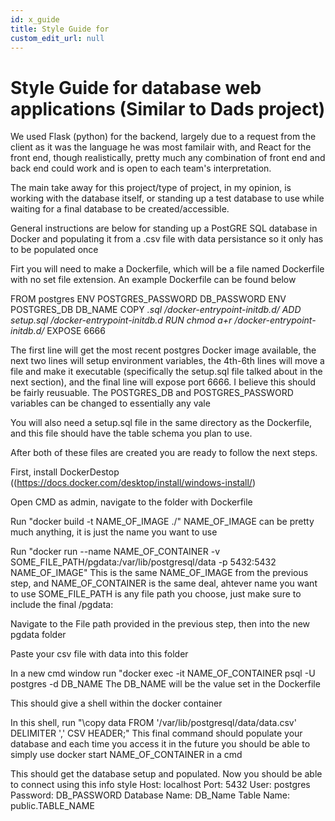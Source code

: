 ```yaml
---
id: x_guide
title: Style Guide for 
custom_edit_url: null
---
```


# Style Guide for database web applications (Similar to Dads project)

We used Flask (python) for the backend, largely due to a request from the client as it was the language he was most familair with, and React for the front end, though
realistically, pretty much any combination of front end and back end could work and is open to each team's interpretation. 

The main take away for this project/type of project, in my opinion, is working with the database itself, or standing up a test database to use while waiting 
for a final database to be created/accessible. 

General instructions are below for standing up a PostGRE SQL database in Docker and populating it from a .csv file with data persistance so it only has to be populated once

Firt you will need to make a Dockerfile, which will be a file named Dockerfile with no set file extension. An example Dockerfile can be found below

FROM postgres
ENV POSTGRES_PASSWORD DB_PASSWORD
ENV POSTGRES_DB DB_NAME
COPY *.sql /docker-entrypoint-initdb.d/
ADD setup.sql /docker-entrypoint-initdb.d
RUN chmod a+r /docker-entrypoint-initdb.d/*
EXPOSE 6666

The first line will get the most recent postgres Docker image available, the next two lines will setup environment variables, the 4th-6th lines will move a file
and make it executable (specifically the setup.sql file talked about in the next section), and the final line will expose port 6666. 
I believe this should be fairly reusuable. The POSTGRES_DB and POSTGRES_PASSWORD variables can be changed to essentially any vale

You will also need a setup.sql file in the same directory as the Dockerfile, and this file should have the table schema you plan to use.

After both of these files are created you are ready to follow the next steps.

First, install DockerDestop ((https://docs.docker.com/desktop/install/windows-install/)

Open CMD as admin, navigate to the folder with Dockerfile

Run "docker build -t NAME_OF_IMAGE ./" 
    NAME_OF_IMAGE can be pretty much anything, it is just the name you want to use

Run "docker run --name NAME_OF_CONTAINER -v SOME_FILE_PATH/pgdata:/var/lib/postgresql/data -p 5432:5432 NAME_OF_IMAGE"
    This is the same NAME_OF_IMAGE from the previous step, and NAME_OF_CONTAINER is the same deal, ahtever name you want to use
     SOME_FILE_PATH is any file path you choose, just make sure to include the final /pgdata:

Navigate to the File path provided in the previous step, then into the new pgdata folder

Paste your csv file with data into this folder

In a new cmd window run "docker exec -it NAME_OF_CONTAINER psql -U postgres -d DB_NAME
    The DB_NAME will be the value set in the Dockerfile

This should give a shell within the docker container

In this shell, run "\copy data FROM '/var/lib/postgresql/data/data.csv' DELIMITER ',' CSV HEADER;"
    This final command should populate your database and each time you access it in the future you should be able to simply use 
    docker start NAME_OF_CONTAINER
    in a cmd
    
    
This should get the database setup and populated. Now you should be able to connect using this info style
Host: localhost
Port: 5432
User: postgres
Password: DB_PASSWORD
Database Name: DB_Name
Table Name: public.TABLE_NAME

